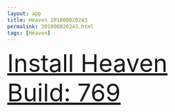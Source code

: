 ```yaml
---
layout: app
title: Heaven 201808020243
permalink: 201808020243.html
tags: [Heaven]
---
```

<div class="pure-g">
    <div class="pure-u-1-1" style="font-size: 4em">
        <a class="pure-button-primary" href="itms-services://?action=download-manifest&url=https%3A%2F%2Flitsungyisigono.github.io%2FTestScript%2Fmanifests%2F201808020243.plist"><i class="fa fa-download" aria-hidden="true"></i>Install Heaven Build: 769</a>
    </div>
</div>